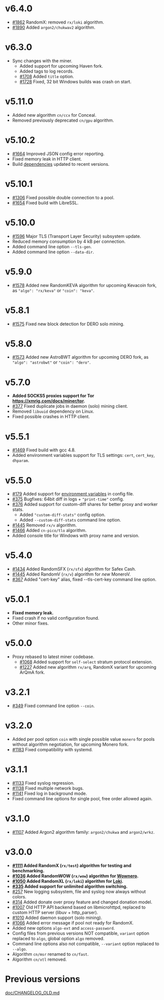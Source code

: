 # v6.4.0
- [#1862](https://github.com/xmrig/xmrig/pull/1862) RandomX: removed `rx/loki` algorithm.
- [#1890](https://github.com/xmrig/xmrig/pull/1890) Added `argon2/chukwav2` algorithm.

# v6.3.0
- Sync changes with the miner.
  - Added support for upcoming Haven fork.
  - Added tags to log records.
  - [#1708](https://github.com/xmrig/xmrig/issues/1708) Added `title` option.
  - [#1728](https://github.com/xmrig/xmrig/issues/1728) Fixed, 32 bit Windows builds was crash on start.

# v5.11.0
- Added new algorithm `cn/ccx` for Conceal.
- Removed previously deprecated `cn/gpu` algorithm.

# v5.10.2
- [#1664](https://github.com/xmrig/xmrig/pull/1664) Improved JSON config error reporting.
- Fixed memory leak in HTTP client.
- Build [dependencies](https://github.com/xmrig/xmrig-deps/releases/tag/v4.1) updated to recent versions.

# v5.10.1
- [#1306](https://github.com/xmrig/xmrig/issues/1306) Fixed possible double connection to a pool.
- [#1654](https://github.com/xmrig/xmrig/issues/1654) Fixed build with LibreSSL.

# v5.10.0
- [#1596](https://github.com/xmrig/xmrig/issues/1596) Major TLS (Transport Layer Security) subsystem update.
- Reduced memory consumption by 4 kB per connection.
- Added command line option `--tls-gen`.
- Added command line option `--data-dir`.

# v5.9.0
- [#1578](https://github.com/xmrig/xmrig/pull/1578) Added new RandomKEVA algorithm for upcoming Kevacoin fork, as `"algo": "rx/keva"` or `"coin": "keva"`.

# v5.8.1
- [#1575](https://github.com/xmrig/xmrig/pull/1575) Fixed new block detection for DERO solo mining.

# v5.8.0
- [#1573](https://github.com/xmrig/xmrig/pull/1573) Added new AstroBWT algorithm for upcoming DERO fork, as `"algo": "astrobwt"` or `"coin": "dero"`.

# v5.7.0
- **Added SOCKS5 proxies support for Tor https://xmrig.com/docs/miner/tor.**
- [#377](https://github.com/xmrig/xmrig-proxy/issues/377) Fixed duplicate jobs in daemon (solo) mining client.
- Removed `libuuid` dependency on Linux.
- Fixed possible crashes in HTTP client.

# v5.5.1
- [#1469](https://github.com/xmrig/xmrig/issues/1469) Fixed build with gcc 4.8.
- Added environment variables support for TLS settings: `cert`, `cert_key`, `dhparam`.

# v5.5.0
- [#179](https://github.com/xmrig/xmrig/issues/179) Added support for [environment variables](https://xmrig.com/docs/miner/environment-variables) in config file.
- [#375](https://github.com/xmrig/xmrig-proxy/pull/375) Bugfixes: 64bit diff in logs + `"print-time"` config.
- [#376](https://github.com/xmrig/xmrig-proxy/pull/376) Added support for custom-diff shares for better proxy and worker stats.
  - Added `"custom-diff-stats"` config option.
  - Added `--custom-diff-stats` command line option.
- [#1445](https://github.com/xmrig/xmrig/pull/1445) Removed `rx/v` algorithm.
- [#1466](https://github.com/xmrig/xmrig/pull/1466) Added `cn-pico/tlo` algorithm.
- Added console title for Windows with proxy name and version.

# v5.4.0
- [#1434](https://github.com/xmrig/xmrig/pull/1434) Added RandomSFX (`rx/sfx`) algorithm for Safex Cash.
- [#1445](https://github.com/xmrig/xmrig/pull/1445) Added RandomV (`rx/v`) algorithm for *new* MoneroV.
- [#367](https://github.com/xmrig/xmrig-proxy/issues/367) Added "cert-key" alias, fixed --tls-cert-key command line option.

# v5.0.1
- **Fixed memory leak.**
- Fixed crash if no valid configuration found.
- Other minor fixes.

# v5.0.0
- Proxy rebased to latest miner codebase.
  - [#1068](https://github.com/xmrig/xmrig/pull/1068) Added support for `self-select` stratum protocol extension.
  - [#1227](https://github.com/xmrig/xmrig/pull/1227) Added new algorithm `rx/arq`, RandomX variant for upcoming ArQmA fork.

# v3.2.1
- [#349](https://github.com/xmrig/xmrig-proxy/issues/349) Fixed command line option `--coin`.

# v3.2.0
- Added per pool option `coin` with single possible value `monero` for pools without algorithm negotiation, for upcoming Monero fork.
- [#1183](https://github.com/xmrig/xmrig/issues/1183) Fixed compatibility with systemd.

# v3.1.1
- [#1133](https://github.com/xmrig/xmrig/issues/1133) Fixed syslog regression.
- [#1138](https://github.com/xmrig/xmrig/issues/1138) Fixed multiple network bugs.
- [#1141](https://github.com/xmrig/xmrig/issues/1141) Fixed log in background mode.
- Fixed command line options for single pool, free order allowed again.

# v3.1.0
- [#1107](https://github.com/xmrig/xmrig/issues/1107#issuecomment-522235892) Added Argon2 algorithm family: `argon2/chukwa` and `argon2/wrkz`.

# v3.0.0
- **[#1111](https://github.com/xmrig/xmrig/pull/1111) Added RandomX (`rx/test`) algorithm for testing and benchmarking.**
- **[#1036](https://github.com/xmrig/xmrig/pull/1036) Added RandomWOW (`rx/wow`) algorithm for [Wownero](http://wownero.org/).**
- **[#1050](https://github.com/xmrig/xmrig/pull/1050) Added RandomXL (`rx/loki`) algorithm for [Loki](https://loki.network/).**
- **[#335](https://github.com/xmrig/xmrig-proxy/issues/335) Added support for unlimited algorithm switching.**
- [#257](https://github.com/xmrig/xmrig-nvidia/pull/257) New logging subsystem, file and syslog now always without colors.
- [#314](https://github.com/xmrig/xmrig-proxy/issues/314) Added donate over proxy feature and changed donation model.
- [#1007](https://github.com/xmrig/xmrig/issues/1007) Old HTTP API backend based on libmicrohttpd, replaced to custom HTTP server (libuv + http_parser).
- [#1010](https://github.com/xmrig/xmrig/pull/1010#issuecomment-482632107) Added daemon support (solo mining).
- [#1066](https://github.com/xmrig/xmrig/issues/1066#issuecomment-518080529) Added error message if pool not ready for RandomX.
- Added new options `algo-ext` and `access-password`.
- Config files from previous versions NOT compatible, `variant` option replaced to `algo`, global option `algo` removed.
- Command line options also not compatible, `--variant` option replaced to `--algo`.
- Algorithm `cn/msr` renamed to `cn/fast`.
- Algorithm `cn/xtl` removed.

# Previous versions
[doc/CHANGELOG_OLD.md](doc/CHANGELOG_OLD.md)
